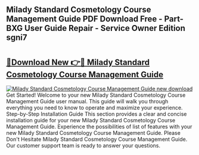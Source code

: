 ## Milady Standard Cosmetology Course Management Guide PDF Download Free - Part-BXG User Guide Repair - Service Owner Edition sgni7

# <h2><a href="http://bc84556.oget.top/?id=Milady+Standard+Cosmetology+Course+Management+Guide">🔗Download New 👉🔴 Milady Standard Cosmetology Course Management Guide</a></h2>

[![Milady Standard Cosmetology Course Management Guide new download](https://i.imgur.com/5g1atiW.png)](http://bc84556.oget.top/?id=Milady+Standard+Cosmetology+Course+Management+Guide)
Get Started! Welcome to your new Milady Standard Cosmetology Course Management Guide user manual. This guide will walk you through everything you need to know to operate and maximize your experience. Step-by-Step Installation Guide This section provides a clear and concise installation guide for your new Milady Standard Cosmetology Course Management Guide. Experience the possibilities of list of features with your new Milady Standard Cosmetology Course Management Guide. Please Don't Hesitate Milady Standard Cosmetology Course Management Guide. Our customer support team is ready to answer your questions.
